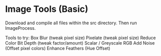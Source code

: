 # Image Tools (Basic)

Download and compile all files within the src directory. Then run ImageProcess.

Tools to try:
Box Blur (tweak pixel size)
Pixelate (tweak pixel size)
Reduce Color Bit Depth (tweak factor/amount)
Scalar / Greyscale RGB
Add Noise (Offset pixel colors)
Enhance Feathers (Hue Offset)

